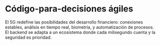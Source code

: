 # Código-para-decisiones ágiles
El 5G redefine las posibilidades del desarrollo financiero: conexiones estables, análisis en tiempo real, biometría, y automatización de procesos. El backend se adapta a un ecosistema donde cada milisegundo cuenta y la seguridad es prioridad.

